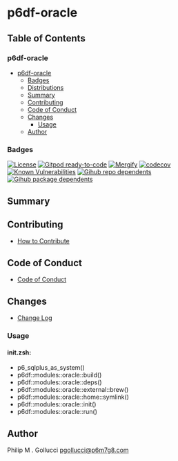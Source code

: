 # p6df-oracle

## Table of Contents


### p6df-oracle
- [p6df-oracle](#p6df-oracle)
  - [Badges](#badges)
  - [Distributions](#distributions)
  - [Summary](#summary)
  - [Contributing](#contributing)
  - [Code of Conduct](#code-of-conduct)
  - [Changes](#changes)
    - [Usage](#usage)
  - [Author](#author)

### Badges

[![License](https://img.shields.io/badge/License-Apache%202.0-yellowgreen.svg)](https://opensource.org/licenses/Apache-2.0)
[![Gitpod ready-to-code](https://img.shields.io/badge/Gitpod-ready--to--code-blue?logo=gitpod)](https://gitpod.io/#https://github.com/p6m7g8/p6df-oracle)
[![Mergify](https://img.shields.io/endpoint.svg?url=https://gh.mergify.io/badges/p6m7g8/p6df-oracle/&style=flat)](https://mergify.io)
[![codecov](https://codecov.io/gh/p6m7g8/p6df-oracle/branch/master/graph/badge.svg?token=14Yj1fZbew)](https://codecov.io/gh/p6m7g8/p6df-oracle)
[![Known Vulnerabilities](https://snyk.io/test/github/p6m7g8/p6df-oracle/badge.svg?targetFile=package.json)](https://snyk.io/test/github/p6m7g8/p6df-oracle?targetFile=package.json)
[![Gihub repo dependents](https://badgen.net/github/dependents-repo/p6m7g8/p6df-oracle)](https://github.com/p6m7g8/p6df-oracle/network/dependents?dependent_type=REPOSITORY)
[![Gihub package dependents](https://badgen.net/github/dependents-pkg/p6m7g8/p6df-oracle)](https://github.com/p6m7g8/p6df-oracle/network/dependents?dependent_type=PACKAGE)

## Summary

## Contributing

- [How to Contribute](CONTRIBUTING.md)

## Code of Conduct

- [Code of Conduct](https://github.com/p6m7g8/.github/blob/master/CODE_OF_CONDUCT.md)

## Changes

- [Change Log](CHANGELOG.md)

### Usage

#### init.zsh:

- p6_sqlplus_as_system()
- p6df::modules::oracle::build()
- p6df::modules::oracle::deps()
- p6df::modules::oracle::external::brew()
- p6df::modules::oracle::home::symlink()
- p6df::modules::oracle::init()
- p6df::modules::oracle::run()


## Author

Philip M . Gollucci <pgollucci@p6m7g8.com>
